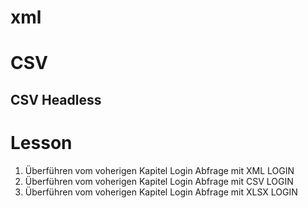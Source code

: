 
# xml
# CSV
## CSV Headless


# Lesson
1. Überführen vom voherigen Kapitel Login Abfrage mit XML LOGIN
2. Überführen vom voherigen Kapitel Login Abfrage mit CSV LOGIN
3. Überführen vom voherigen Kapitel Login Abfrage mit XLSX LOGIN